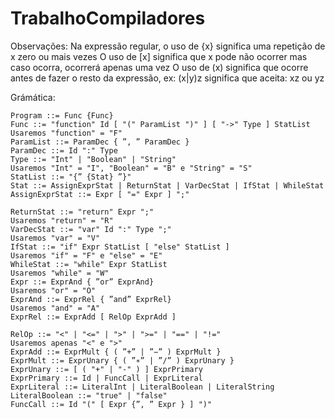 # TrabalhoCompiladores

Observações:
    Na expressão regular, o uso de {x} significa uma repetição de x zero ou mais vezes
    O uso de [x] significa que x pode não ocorrer mas caso ocorra, ocorrerá apenas uma vez
    O uso de (x) significa que ocorre antes de fazer o resto da expressão, ex: (x|y)z significa que aceita:
        xz ou yz

Grámática:
```
Program ::= Func {Func} 
Func ::= "function" Id [ "(" ParamList ")" ] [ "->" Type ] StatList  
Usaremos "function" = "F"  
ParamList ::= ParamDec { ”, ” ParamDec }  
ParamDec ::= Id ":" Type  
Type ::= "Int" | "Boolean" | "String"  
Usaremos "Int" = "I", "Boolean" = "B" e "String" = "S"  
StatList ::= "{” {Stat} ”}"  
Stat ::= AssignExprStat | ReturnStat | VarDecStat | IfStat | WhileStat  
AssignExprStat ::= Expr [ "=" Expr ] ";"  

ReturnStat ::= "return" Expr ";"  
Usaremos "return" = "R"  
VarDecStat ::= "var" Id ":" Type ";"  
Usaremos "var" = "V"  
IfStat ::= "if" Expr StatList [ "else" StatList ]  
Usaremos "if" = "F" e "else" = "E"  
WhileStat ::= "while" Expr StatList  
Usaremos "while" = "W"
Expr ::= ExprAnd { ”or” ExprAnd}  
Usaremos "or" = "O"  
ExprAnd ::= ExprRel { ”and” ExprRel}  
Usaremos "and" = "A"  
ExprRel ::= ExprAdd [ RelOp ExprAdd ]  

RelOp ::= "<" | "<=" | ">" | ">=" | "==" | "!="  
Usaremos apenas "<" e ">"
ExprAdd ::= ExprMult { ( ”+” | ”−” ) ExprMult }  
ExprMult ::= ExprUnary { ( ”∗” | ”/” ) ExprUnary }  
ExprUnary ::= [ ( "+" | "-" ) ] ExprPrimary  
ExprPrimary ::= Id | FuncCall | ExprLiteral  
ExprLiteral ::= LiteralInt | LiteralBoolean | LiteralString  
LiteralBoolean ::= "true" | "false"  
FuncCall ::= Id "(" [ Expr {”, ” Expr } ] ")"
```
